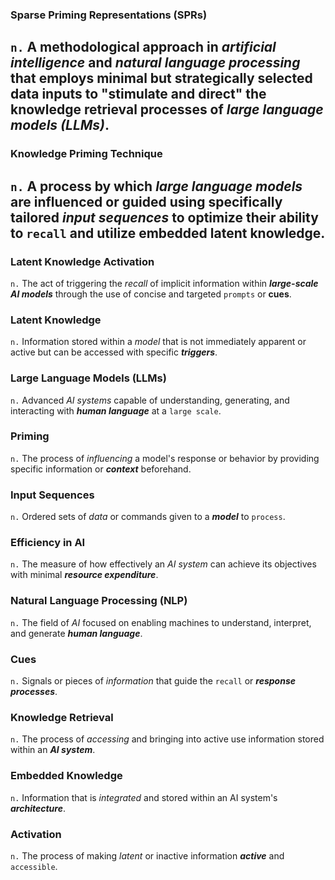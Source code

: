 ### Sparse Priming Representations (SPRs)
`n.`  A methodological approach in *artificial intelligence*
and ***natural language processing*** that employs minimal but strategically selected data inputs to
"stimulate and direct" the knowledge retrieval processes of ***large language models (LLMs)***.
---
### Knowledge Priming Technique
`n.`  A process by which *large language models* are influenced or
guided using specifically tailored ***input sequences*** to optimize their ability to `recall` and
utilize embedded **latent knowledge**.
---
### Latent Knowledge Activation
`n.`  The act of triggering the *recall* of implicit information
within ***large-scale AI models*** through the use of concise and targeted `prompts` or **cues**.

### Latent Knowledge
`n.`  Information stored within a *model* that is not immediately apparent or
active but can be accessed with specific ***triggers***.

### Large Language Models (LLMs)
`n.`  Advanced *AI systems* capable of understanding, generating,
and interacting with ***human language*** at a `large scale`.

### Priming
`n.`  The process of *influencing* a model's response or behavior by providing specific
information or ***context*** beforehand.

### Input Sequences
`n.`  Ordered sets of *data* or commands given to a ***model*** to `process`.

### Efficiency in AI
`n.`  The measure of how effectively an *AI system* can achieve its objectives
with minimal ***resource expenditure***.

### Natural Language Processing (NLP)
`n.`  The field of *AI* focused on enabling machines to
understand, interpret, and generate ***human language***.

### Cues
`n.`  Signals or pieces of *information* that guide the `recall` or ***response processes***.

### Knowledge Retrieval
`n.`  The process of *accessing* and bringing into active use information
stored within an ***AI system***.

### Embedded Knowledge
`n.`  Information that is *integrated* and stored within an AI system's
***architecture***.

### Activation
`n.`  The process of making *latent* or inactive information ***active*** and `accessible`.
